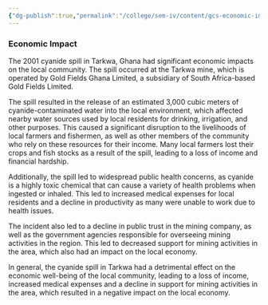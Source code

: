 ```yaml
---
{"dg-publish":true,"permalink":"/college/sem-iv/content/gcs-economic-impact/"}
---
```


### Economic Impact

The 2001 cyanide spill in Tarkwa, Ghana had significant economic impacts on the local community. The spill occurred at the Tarkwa mine, which is operated by Gold Fields Ghana Limited, a subsidiary of South Africa-based Gold Fields Limited.

The spill resulted in the release of an estimated 3,000 cubic meters of cyanide-contaminated water into the local environment, which affected nearby water sources used by local residents for drinking, irrigation, and other purposes. This caused a significant disruption to the livelihoods of local farmers and fishermen, as well as other members of the community who rely on these resources for their income. Many local farmers lost their crops and fish stocks as a result of the spill, leading to a loss of income and financial hardship.

Additionally, the spill led to widespread public health concerns, as cyanide is a highly toxic chemical that can cause a variety of health problems when ingested or inhaled. This led to increased medical expenses for local residents and a decline in productivity as many were unable to work due to health issues.

The incident also led to a decline in public trust in the mining company, as well as the government agencies responsible for overseeing mining activities in the region. This led to decreased support for mining activities in the area, which also had an impact on the local economy.

In general, the cyanide spill in Tarkwa had a detrimental effect on the economic well-being of the local community, leading to a loss of income, increased medical expenses and a decline in support for mining activities in the area, which resulted in a negative impact on the local economy.

